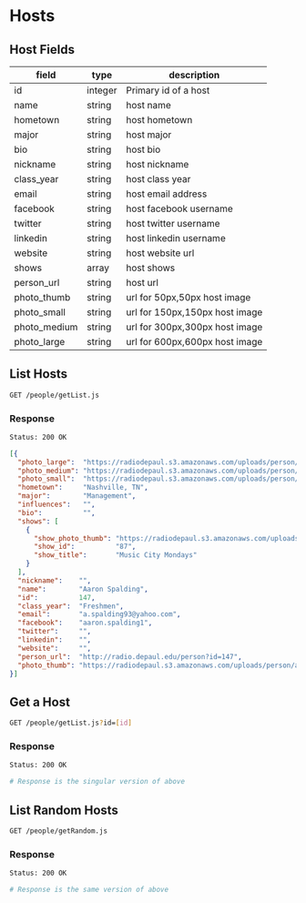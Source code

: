 # Hosts

## Host Fields

| field         | type    | description                    |
| ------------- | ------  | ------------------------------ |
| id            | integer | Primary id of a host           |
| name          | string  | host name                      |
| hometown      | string  | host hometown                  |
| major         | string  | host major                     |
| bio           | string  | host bio                       |
| nickname      | string  | host nickname                  |
| class_year    | string  | host class year                |
| email         | string  | host email address             |
| facebook      | string  | host facebook username         |
| twitter       | string  | host twitter username          |
| linkedin      | string  | host linkedin username         |
| website       | string  | host website url               |
| shows         | array   | host shows                     |
| person_url    | string  | host url                       |
| photo_thumb   | string  | url for 50px,50px host image   |
| photo_small   | string  | url for 150px,150px host image |
| photo_medium  | string  | url for 300px,300px host image |
| photo_large   | string  | url for 600px,600px host image |


## List Hosts

```bash
GET /people/getList.js
```

### Response

```bash
Status: 200 OK
```

```json
[{
  "photo_large":  "https://radiodepaul.s3.amazonaws.com/uploads/person/avatar/147/square_large_b4cbdd46-81aa-4d4f-b67e-b4bfc6ed5047.jpg",
  "photo_medium": "https://radiodepaul.s3.amazonaws.com/uploads/person/avatar/147/square_medium_b4cbdd46-81aa-4d4f-b67e-b4bfc6ed5047.jpg",
  "photo_small":  "https://radiodepaul.s3.amazonaws.com/uploads/person/avatar/147/square_small_b4cbdd46-81aa-4d4f-b67e-b4bfc6ed5047.jpg",
  "hometown":     "Nashville, TN",
  "major":        "Management",
  "influences":   "",
  "bio":          "",
  "shows": [
    {
      "show_photo_thumb": "https://radiodepaul.s3.amazonaws.com/uploads/show/avatar/87/square_thumb_524784ec-2086-491d-8d1c-256f658f9bca.jpg",
      "show_id":          "87",
      "show_title":       "Music City Mondays"
    }
  ],
  "nickname":    "",
  "name":        "Aaron Spalding",
  "id":          147,
  "class_year":  "Freshmen",
  "email":       "a.spalding93@yahoo.com",
  "facebook":    "aaron.spalding1",
  "twitter":     "",
  "linkedin":    "",
  "website":     "",
  "person_url":  "http://radio.depaul.edu/person?id=147",
  "photo_thumb": "https://radiodepaul.s3.amazonaws.com/uploads/person/avatar/147/square_thumb_b4cbdd46-81aa-4d4f-b67e-b4bfc6ed5047.jpg"
}]
```

## Get a Host

```bash
GET /people/getList.js?id=[id]
```

### Response

```bash
Status: 200 OK

# Response is the singular version of above
```

## List Random Hosts

```bash
GET /people/getRandom.js
```

### Response

```bash
Status: 200 OK

# Response is the same version of above
```
